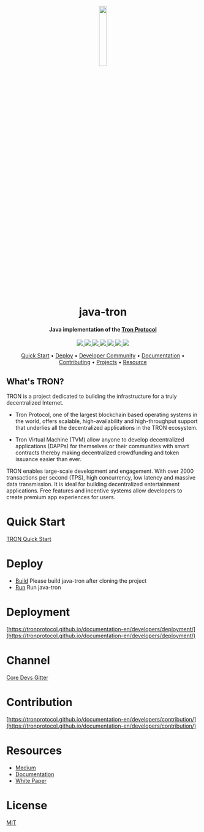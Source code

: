 <h1 align="center">
  <br>
  <img width=20% src="https://github.com/tronprotocol/wiki/blob/master/images/java-tron.jpg?raw=true">
  <br>
  java-tron
  <br>
</h1>

<h4 align="center">
  Java implementation of the <a href="https://tron.network">Tron Protocol</a>
</h4>


<p align="center">
  <a href="https://discord.gg/GsRgsTD">
    <img src="https://img.shields.io/badge/chat-on%20discord-brightgreen.svg">
  </a>
    
  <a href="https://travis-ci.org/tronprotocol/java-tron">
    <img src="https://travis-ci.org/tronprotocol/java-tron.svg?branch=develop">
  </a>
  
  <a href="https://codecov.io/gh/tronprotocol/java-tron">
    <img src="https://codecov.io/gh/tronprotocol/java-tron/branch/develop/graph/badge.svg" />
  </a>
  
  <a href="https://github.com/tronprotocol/java-tron/issues">
    <img src="https://img.shields.io/github/issues/tronprotocol/java-tron.svg">
  </a>
  
  <a href="https://github.com/tronprotocol/java-tron/pulls">
    <img src="https://img.shields.io/github/issues-pr/tronprotocol/java-tron.svg">
  </a>
  
  <a href="https://github.com/tronprotocol/java-tron/graphs/contributors"> 
    <img src="https://img.shields.io/github/contributors/tronprotocol/java-tron.svg">
  </a>
  
  <a href="LICENSE">
    <img src="https://img.shields.io/github/license/tronprotocol/java-tron.svg">
  </a>
</p>

<p align="center">
  <a href="#quick-start">Quick Start</a> •
  <a href="#deploy">Deploy</a> •
  <a href="#developer-community">Developer Community</a> •
  <a href="http://developers.tron.network">Documentation</a> •
  <a href="#contributing">Contributing</a> •
  <a href="#projects">Projects</a> •
  <a href="#resource">Resource</a>
</p>

## What's TRON?

TRON is a project dedicated to building the infrastructure for a truly decentralized Internet.    


* Tron Protocol, one of the largest blockchain based operating systems in the world, offers scalable, high-availability and high-throughput support that underlies all the decentralized applications in the TRON ecosystem. 

* Tron Virtual Machine (TVM) allow anyone to develop decentralized applications (DAPPs) for themselves or their communities with smart contracts thereby making decentralized crowdfunding and token issuance easier than ever.

TRON enables large-scale development and engagement. With over 2000 transactions per second (TPS), high concurrency, low latency and massive data transmission. It is ideal for building decentralized entertainment applications. Free features and incentive systems allow developers to create premium app experiences for users.

# Quick Start

[TRON Quick Start](./quickstart.md)

# Deploy
* [Build](./build.md) Please build java-tron after cloning the project  
* [Run](./run.md) Run java-tron  

# Deployment
[https://tronprotocol.github.io/documentation-en/developers/deployment/](https://tronprotocol.github.io/documentation-en/developers/deployment/)  

# Channel
[Core Devs Gitter](https://gitter.im/tronprotocol/allcoredev)

# Contribution
[https://tronprotocol.github.io/documentation-en/developers/contribution/](https://tronprotocol.github.io/documentation-en/developers/contribution/)

# Resources
* [Medium](https://medium.com/@coredevs)
* [Documentation](https://tronprotocol.github.io/documentation-en/introduction/)
* [White Paper](https://tron.network/resources?lng=&name=1)

# License
[MIT](https://github.com/tronprotocol/java-tron/blob/master/LICENSE)
